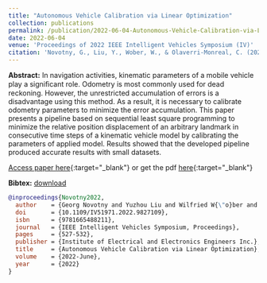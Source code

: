 ```yaml
---
title: "Autonomous Vehicle Calibration via Linear Optimization"
collection: publications
permalink: /publication/2022-06-04-Autonomous-Vehicle-Calibration-via-Linear-Optimization
date: 2022-06-04
venue: 'Proceedings of 2022 IEEE Intelligent Vehicles Symposium (IV)'
citation: 'Novotny, G., Liu, Y., Wober, W., & Olaverri-Monreal, C. (2022). Autonomous Vehicle Calibration via Linear Optimization. IEEE Intelligent Vehicles Symposium, Proceedings, 2022-June, 527–532. https://doi.org/10.1109/IV51971.2022.9827109'
---
```


__Abstract:__ In navigation activities, kinematic parameters of a mobile vehicle play a signiﬁcant role. Odometry is most commonly used for dead reckoning. However, the unrestricted accumulation of errors is a disadvantage using this method. As a result, it is necessary to calibrate odometry parameters to minimize the error accumulation. This paper presents a pipeline based on sequential least square programming to minimize the relative position displacement of an arbitrary landmark in consecutive time steps of a kinematic vehicle model by calibrating the parameters of applied model. Results showed that the developed pipeline produced accurate results with small datasets.

[Access paper here](https://doi.org/10.1109%2Fiv51971.2022.9827109){:target="_blank"} or get the pdf [here](files/paper/Autonomous_Vehicle_Calibration_via_Linear_Optimization.pdf){:target="_blank"}


__Bibtex:__ [download](files/bib/Novotny2022a.bib)

```bibtex
@inproceedings{Novotny2022,
  author    = {Georg Novotny and Yuzhou Liu and Wilfried W{\"o}ber and Cristina Olaverri-Monreal},
  doi       = {10.1109/IV51971.2022.9827109},
  isbn      = {9781665488211},
  journal   = {IEEE Intelligent Vehicles Symposium, Proceedings},
  pages     = {527-532},
  publisher = {Institute of Electrical and Electronics Engineers Inc.},
  title     = {Autonomous Vehicle Calibration via Linear Optimization},
  volume    = {2022-June},
  year      = {2022}
}

```